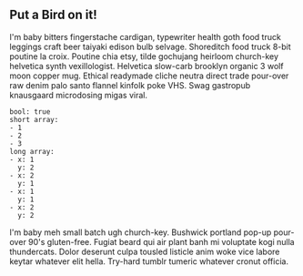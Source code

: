 ## Put a Bird on it!

I'm baby bitters fingerstache cardigan, typewriter health goth food truck
leggings craft beer taiyaki edison bulb selvage. Shoreditch food truck 8-bit
poutine la croix. Poutine chia etsy, tilde gochujang heirloom church-key
helvetica synth vexillologist. Helvetica slow-carb brooklyn organic 3 wolf moon
copper mug. Ethical readymade cliche neutra direct trade pour-over raw denim
palo santo flannel kinfolk poke VHS. Swag gastropub knausgaard microdosing
migas viral.

```yaml-json
bool: true
short array:
- 1
- 2
- 3
long array:
- x: 1
  y: 2
- x: 2
  y: 1
- x: 1
  y: 1
- x: 2
  y: 2
```

I'm baby meh small batch ugh church-key. Bushwick portland pop-up pour-over
90's gluten-free. Fugiat beard qui air plant banh mi voluptate kogi nulla
thundercats. Dolor deserunt culpa tousled listicle anim woke vice labore keytar
whatever elit hella. Try-hard tumblr tumeric whatever cronut officia.
